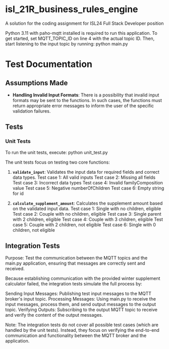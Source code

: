 # isl_21R_business_rules_engine
A solution for the coding assignment for ISL24 Full Stack Developer position

Python 3.11 with paho-mqtt installed is required to run this application.
To get started, set MQTT_TOPIC_ID on line 4 with the actual topic ID.
Then, start listening to the input topic by running:
python main.py

# Test Documentation

## Assumptions Made

- **Handling Invalid Input Formats**: There is a possibility that invalid input formats may be sent to the functions. In such cases, the functions must return appropriate error messages to inform the user of the specific validation failures.

## Tests

### Unit Tests
To run the unit tests, execute:
python unit_test.py

The unit tests focus on testing two core functions:

1. **`validate_input`**: Validates the input data for required fields and correct data types.
Test case 1: All valid inputs
Test case 2: Missing all fields
Test case 3: Incorrect data types
Test case 4: Invalid familyComposition value
Test case 5: Negative numberOfChildren
Test case 6: Empty string for id

2. **`calculate_supplement_amount`**: Calculates the supplement amount based on the validated input data.
Test case 1: Single with no children, eligible
Test case 2: Couple with no children, eligible
Test case 3: Single parent with 2 children, eligible
Test case 4: Couple with 3 children, eligible
Test case 5: Couple with 2 children, not eligible
Test case 6: Single with 0 children, not eligible

## Integration Tests
Purpose: Test the communication between the MQTT topics and the main.py application, ensuring that messages are correctly sent and received.

Because establishing communication with the provided winter supplement calculator failed, the integration tests simulate the full process by:

Sending Input Messages: Publishing test input messages to the MQTT broker's input topic.
Processing Messages: Using main.py to receive the input messages, process them, and send output messages to the output topic.
Verifying Outputs: Subscribing to the output MQTT topic to receive and verify the content of the output messages.

Note: The integration tests do not cover all possible test cases (which are handled by the unit tests). Instead, they focus on verifying the end-to-end communication and functionality between the MQTT broker and the application.